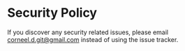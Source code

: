 # Security Policy

If you discover any security related issues, please email corneel.d.git@gmail.com instead of using the issue tracker.
